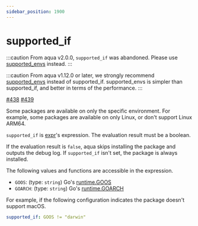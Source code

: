 ```yaml
---
sidebar_position: 1900
---
```


# supported_if

:::caution
From aqua v2.0.0, `supported_if` was abandoned.
Please use [supported_envs](supported-envs.md) instead.
:::

:::caution
From aqua v1.12.0 or later, we strongly recommend [supported_envs](supported-envs.md) instead of supported_if.
supported_envs is simpler than supported_if, and better in terms of the performance.
:::

[#438](https://github.com/aquaproj/aqua/pull/438) [#439](https://github.com/aquaproj/aqua/pull/439)

Some packages are available on only the specific environment.
For example, some packages are available on only Linux, or don't support Linux ARM64.

`supported_if` is [expr](https://github.com/antonmedv/expr)'s expression.
The evaluation result must be a boolean.

If the evaluation result is `false`, aqua skips installing the package and outputs the debug log.
If `supported_if` isn't set, the package is always installed.

The following values and functions are accessible in the expression.

* `GOOS`: (type: `string`) Go's [runtime.GOOS](https://pkg.go.dev/runtime#pkg-constants)
* `GOARCH`: (type: `string`) Go's [runtime.GOARCH](https://pkg.go.dev/runtime#pkg-constants)

For example, if the following configuration indicates the package doesn't support macOS.

```yaml
supported_if: GOOS != "darwin"
```
